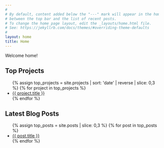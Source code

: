 ```yaml
---
#
# By default, content added below the "---" mark will appear in the home page
# between the top bar and the list of recent posts.
# To change the home page layout, edit the _layouts/home.html file.
# See: https://jekyllrb.com/docs/themes/#overriding-theme-defaults
#
layout: home
title: Home
---
```


Welcome home!

## Top Projects

<ul>
  {% assign top_projects = site.projects | sort: 'date' | reverse | slice: 0,3 %}
  {% for project in top_projects %}
    <li><a href="{{ project.url }}">{{ project.title }}</a></li>
  {% endfor %}
</ul>

## Latest Blog Posts

<ul>
  {% assign top_posts = site.posts | slice: 0,3 %}
  {% for post in top_posts %}
    <li><a href="{{ post.url }}">{{ post.title }}</a></li>
  {% endfor %}
</ul>

